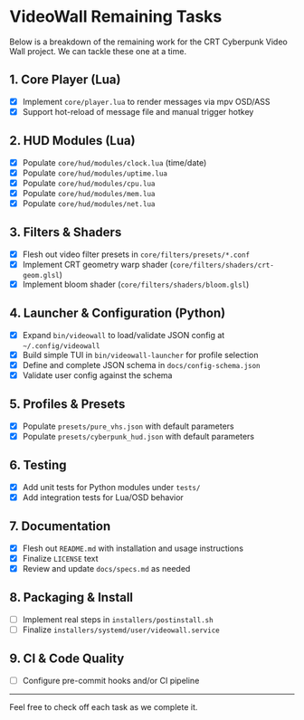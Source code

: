 # VideoWall Remaining Tasks

Below is a breakdown of the remaining work for the CRT Cyberpunk Video Wall project.  We can tackle these one at a time.

## 1. Core Player (Lua)
- [x] Implement `core/player.lua` to render messages via mpv OSD/ASS
- [x] Support hot-reload of message file and manual trigger hotkey

## 2. HUD Modules (Lua)
- [x] Populate `core/hud/modules/clock.lua` (time/date)
- [x] Populate `core/hud/modules/uptime.lua`
- [x] Populate `core/hud/modules/cpu.lua`
- [x] Populate `core/hud/modules/mem.lua`
- [x] Populate `core/hud/modules/net.lua`

## 3. Filters & Shaders
- [x] Flesh out video filter presets in `core/filters/presets/*.conf`
- [x] Implement CRT geometry warp shader (`core/filters/shaders/crt-geom.glsl`)
- [x] Implement bloom shader (`core/filters/shaders/bloom.glsl`)

## 4. Launcher & Configuration (Python)
- [x] Expand `bin/videowall` to load/validate JSON config at `~/.config/videowall`
- [x] Build simple TUI in `bin/videowall-launcher` for profile selection
- [x] Define and complete JSON schema in `docs/config-schema.json`
- [x] Validate user config against the schema

## 5. Profiles & Presets
- [x] Populate `presets/pure_vhs.json` with default parameters
- [x] Populate `presets/cyberpunk_hud.json` with default parameters

## 6. Testing
- [x] Add unit tests for Python modules under `tests/`
- [x] Add integration tests for Lua/OSD behavior

## 7. Documentation
- [x] Flesh out `README.md` with installation and usage instructions
- [x] Finalize `LICENSE` text
- [x] Review and update `docs/specs.md` as needed

## 8. Packaging & Install
- [ ] Implement real steps in `installers/postinstall.sh`
- [ ] Finalize `installers/systemd/user/videowall.service`

## 9. CI & Code Quality
- [ ] Configure pre-commit hooks and/or CI pipeline

---
Feel free to check off each task as we complete it.
